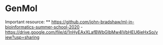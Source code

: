 # GenMol


Important resource: 
** https://github.com/john-bradshaw/ml-in-bioinformatics-summer-school-2020 - https://drive.google.com/file/d/1nHyEAxXLafBWbGIbMw4lVbHEU6ieHxSo/view?usp=sharing

